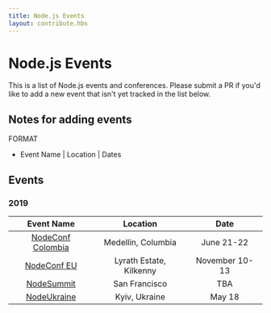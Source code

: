 ```yaml
---
title: Node.js Events
layout: contribute.hbs
---
```


# Node.js Events

This is a list of Node.js events and conferences. Please submit a PR if you'd like to add a new event that isn't yet tracked in the list below.

## Notes for adding events

FORMAT

- Event Name | Location | Dates

## Events

### 2019

|                     Event Name                     |        Location         |      Date      |
| :------------------------------------------------: | :---------------------: | :------------: |
| [NodeConf Colombia](https://colombia.nodeconf.com) |   Medellin, Columbia    |   June 21-22   |
|  [NodeConf EU](https://www.nodeconf.eu/2019.html)  | Lyrath Estate, Kilkenny | November 10-13 |
|      [NodeSummit](https://www.nodesummit.com)      |      San Francisco      |      TBA       |
|      [NodeUkraine](https://nodeukraine.org.ua)     |      Kyiv, Ukraine      |     May 18     |
